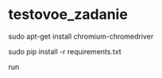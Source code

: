 # testovoe_zadanie
sudo apt-get install chromium-chromedriver 

sudo pip install -r requirements.txt

run
